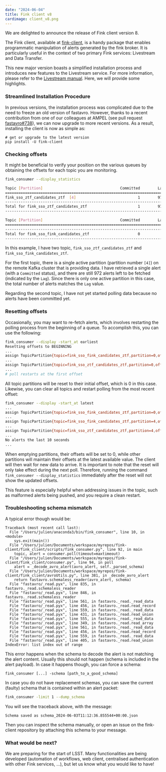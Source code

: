 ```yaml
---
date: "2024-06-04"
title: Fink client v8
cardimage: client_v8.png
---
```


We are delighted to announce the release of Fink client version 8. 
<!--more-->

The Fink client, available at [fink-client](https://github.com/astrolabsoftware/fink-client), is a handy package that enables programmatic manipulation of alerts generated by the fink broker. It is particularly useful in the context of two primary Fink services: Livestream and Data Transfer.

This new major version boasts a simplified installation process and introduces new features to the Livestream service. For more information, please refer to the [Livestream manual](https://fink-broker.readthedocs.io/en/latest/services/livestream). Here, we will provide some highlights.

### Streamlined Installation Procedure

In previous versions, the installation process was complicated due to the need to freeze an old version of fastavro. However, thanks to a recent contribution from one of our colleagues at AMPEL (see pull request [fastavro#738](https://github.com/fastavro/fastavro/pull/738)), we can now upgrade to more recent versions. As a result, installing the client is now as simple as:

```
# get or upgrade to the latest version
pip install -U fink-client
```

### Checking offsets

It might be beneficial to verify your position on the various queues by obtaining the offsets for each topic you are monitoring.

```bash
fink_consumer --display_statistics

Topic [Partition]                                   Committed        Lag
========================================================================
fink_sso_ztf_candidates_ztf  [4]                            1        972
------------------------------------------------------------------------
Total for fink_sso_ztf_candidates_ztf                       1        972
------------------------------------------------------------------------

Topic [Partition]                                   Committed        Lag
========================================================================
------------------------------------------------------------------------
Total for fink_sso_fink_candidates_ztf                      0          2
------------------------------------------------------------------------
```

In this example, I have two topic, `fink_sso_ztf_candidates_ztf` and `fink_sso_fink_candidates_ztf`. 

For the first topic, there is a single active partition (partition number `[4]`) on the remote Kafka cluster that is providing data. I have retrieved a single alert (with a `Committed` status), and there are still 972 alerts left to be fetched (indicated by the `Lag`). Since there is only one active partition in this case, the total number of alerts matches the `Lag` value.

Regarding the second topic, I have not yet started polling data because no alerts have been committed yet.

### Resetting offsets

Occasionally, you may want to re-fetch alerts, which involves restarting the polling process from the beginning of a queue. To accomplish this, you can use the following:

```bash
fink_consumer --display -start_at earliest
Resetting offsets to BEGINNING
...
assign TopicPartition{topic=fink_sso_fink_candidates_ztf,partition=0,offset=0,leader_epoch=None,error=None}
...
assign TopicPartition{topic=fink_sso_ztf_candidates_ztf,partition=0,offset=0,leader_epoch=None,error=None}
...
# poll restarts at the first offset
```

All topic partitions will be reset to their initial offset, which is 0 in this case. Likewise, you can clear all topics and restart polling from the most recent offset:

```bash
fink_consumer --display -start_at latest
...
assign TopicPartition{topic=fink_sso_fink_candidates_ztf,partition=0,offset=0,leader_epoch=None,error=None}
...
assign TopicPartition{topic=fink_sso_fink_candidates_ztf,partition=4,offset=2,leader_epoch=None,error=None}
...
assign TopicPartition{topic=fink_sso_ztf_candidates_ztf,partition=4,offset=973,leader_epoch=None,error=None}
...
No alerts the last 10 seconds
...
```

When emptying partitions, their offsets will be set to 0, while other partitions will maintain their offsets at the latest available value. The client will then wait for new data to arrive. It is important to note that the reset will only take effect during the next poll. Therefore, running the command `fink_consumer --display_statistics` immediately after the reset will not show the updated offsets.

This feature is especially helpful when addressing issues in the topic, such as malformed alerts being pushed, and you require a clean restart.

### Troubleshooting schema mismatch

A typical error though would be:

```
Traceback (most recent call last):
  File "/Users/julien/anaconda3/bin/fink_consumer", line 10, in <module>
    sys.exit(main())
  File "/Users/julien/Documents/workspace/myrepos/fink-client/fink_client/scripts/fink_consumer.py", line 92, in main
    topic, alert = consumer.poll(timeout=maxtimeout)
  File "/Users/julien/Documents/workspace/myrepos/fink-client/fink_client/consumer.py", line 94, in poll
    alert = _decode_avro_alert(avro_alert, self._parsed_schema)
  File "/Users/julien/Documents/workspace/myrepos/fink-client/fink_client/avroUtils.py", line 381, in _decode_avro_alert
    return fastavro.schemaless_reader(avro_alert, schema)
  File "fastavro/_read.pyx", line 835, in fastavro._read.schemaless_reader
  File "fastavro/_read.pyx", line 846, in fastavro._read.schemaless_reader
  File "fastavro/_read.pyx", line 561, in fastavro._read._read_data
  File "fastavro/_read.pyx", line 456, in fastavro._read.read_record
  File "fastavro/_read.pyx", line 559, in fastavro._read._read_data
  File "fastavro/_read.pyx", line 431, in fastavro._read.read_union
  File "fastavro/_read.pyx", line 555, in fastavro._read._read_data
  File "fastavro/_read.pyx", line 349, in fastavro._read.read_array
  File "fastavro/_read.pyx", line 561, in fastavro._read._read_data
  File "fastavro/_read.pyx", line 456, in fastavro._read.read_record
  File "fastavro/_read.pyx", line 559, in fastavro._read._read_data
  File "fastavro/_read.pyx", line 405, in fastavro._read.read_union
IndexError: list index out of range
```

This error happens when the schema to decode the alert is not matching the alert content. Usually this should not happen (schema is included in the alert payload). In case it happens though, you can force a schema:

```
fink_consumer [...] -schema [path_to_a_good_schema]
```

In case you do not have replacement schemas, you can save the current (faulty) schema that is contained within an alert packet:

```bash
fink_consumer -limit 1 --dump_schema
```

You will see the traceback above, with the message:

```
Schema saved as schema_2024-06-03T11:12:36.855544+00:00.json
```


Then you can inspect the schema manually, or open an issue on the fink-client repository by attaching this schema to your message.

### What would be next?

We are preparing for the start of LSST. Many functionalities are being developed (automation of workflows, web client, centralised authentication with other Fink services, ...), but let us know what you would like to have! 

